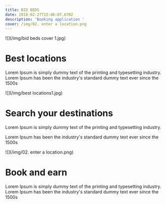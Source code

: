 ```yaml
---
title: BID BEDS
date: 2018-02-27T15:46:07.670Z
description: 'Booking application '
cover: /img/02. enter a location.png
---
```

![](/img/bid beds cover 1.jpg)

# Best locations

Lorem Ipsum is simply dummy text of the printing and typesetting industry. Lorem Ipsum has been the industry's standard dummy text ever since the 1500s

![](/img/best locations1.jpg)

# Search your destinations

Lorem Ipsum is simply dummy text of the printing and typesetting industry.

 Lorem Ipsum has been the industry's standard dummy text ever since the 1500s

![](/img/02. enter a location.png)

# Book and earn

Lorem Ipsum is simply dummy text of the printing and typesetting industry. Lorem Ipsum has been the industry's standard dummy text ever since the 1500s
